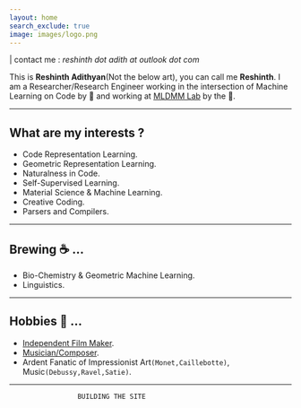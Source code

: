 ```yaml
---
layout: home
search_exclude: true
image: images/logo.png
---
```


| contact me : *reshinth dot adith at outlook dot com*

This is **Reshinth Adithyan**(Not the below art), you can call me **Reshinth**. I am a Researcher/Research Engineer working in the intersection of Machine Learning on Code by 🔆 and 
working at <a href="https://sites.google.com/view/mldmm-lab/home">MLDMM Lab</a> by the 🌌. 
    
___

## What are my interests ? 
- Code Representation Learning.   
- Geometric Representation Learning.   
- Naturalness in Code. 
- Self-Supervised Learning.
- Material Science & Machine Learning.
- Creative Coding.  
- Parsers and Compilers.      
___
## Brewing ☕ ...
- Bio-Chemistry & Geometric Machine Learning.
- Linguistics.     
___
## Hobbies 🎵 ...
- [Independent Film Maker](https://www.youtube.com/channel/UCy4dxJ4zhY7QIW2zGv6sZcw).
- [Musician/Composer](https://www.youtube.com/channel/UCy4dxJ4zhY7QIW2zGv6sZcw).
- Ardent Fanatic of Impressionist Art`(Monet,Caillebotte)`, Music`(Debussy,Ravel,Satie)`.    
___
                     BUILDING THE SITE
